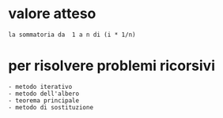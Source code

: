 # valore atteso 
    la sommatoria da  1 a n di (i * 1/n)

# per risolvere problemi ricorsivi 
    - metodo iterativo
    - metodo dell'albero
    - teorema principale
    - metodo di sostituzione 


